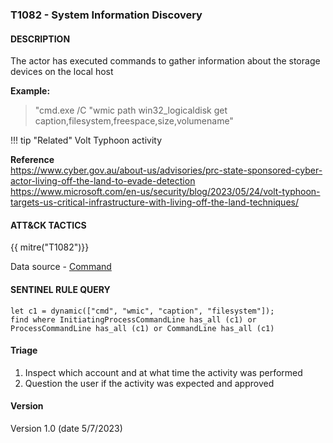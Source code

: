 ### T1082 - System Information Discovery

#### DESCRIPTION

The actor has executed commands to gather information about the storage devices on the local host

**Example:**

> "cmd.exe /C "wmic path win32_logicaldisk get caption,filesystem,freespace,size,volumename"

!!! tip "Related"
    Volt Typhoon activity

**Reference**\
https://www.cyber.gov.au/about-us/advisories/prc-state-sponsored-cyber-actor-living-off-the-land-to-evade-detection
https://www.microsoft.com/en-us/security/blog/2023/05/24/volt-typhoon-targets-us-critical-infrastructure-with-living-off-the-land-techniques/

#### ATT&CK TACTICS

{{ mitre("T1082")}}

Data source - [Command](https://attack.mitre.org/datasources/DS0017)

#### SENTINEL RULE QUERY

```
let c1 = dynamic(["cmd", "wmic", "caption", "filesystem"]); 
find where InitiatingProcessCommandLine has_all (c1) or ProcessCommandLine has_all (c1) or CommandLine has_all (c1) 
```

#### Triage

1. Inspect which account and at what time the activity was performed
1. Question the user if the activity was expected and approved

#### Version

Version 1.0 (date 5/7/2023)
